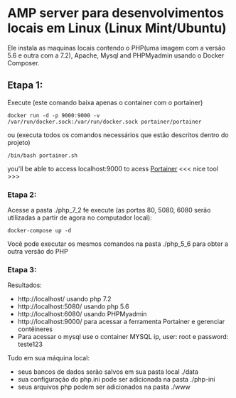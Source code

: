 # AMP server para desenvolvimentos locais em Linux (Linux Mint/Ubuntu)

Ele instala as maquinas locais contendo o PHP(uma imagem com a versão 5.6 e outra com a 7.2), Apache, Mysql and PHPMyadmin usando o Docker Composer.

## Etapa 1:

Execute (este comando baixa apenas o container com o portainer)
```
docker run -d -p 9000:9000 -v /var/run/docker.sock:/var/run/docker.sock portainer/portainer
```
ou (executa todos os comandos necessários que estão descritos dentro do projeto)
```
/bin/bash portainer.sh
```
you'll be able to access localhost:9000 to acess [Portainer](https://www.portainer.io/) <<< nice tool >>>

### Etapa 2:

Acesse a pasta ./php_7_2 fe execute (as portas 80, 5080, 6080 serão utilizadas a partir de agora no computador local):

```
docker-compose up -d
```

Você pode executar os mesmos comandos na pasta ./php_5_6 para obter a outra versão do PHP

### Etapa 3:

Resultados:

- http://localhost/ usando php 7.2
- http://localhost:5080/ usando php 5.6
- http://localhost:6080/ usando PHPMyadmin
- http://localhost:9000/ para acessar a ferramenta Portainer e gerenciar contêineres
- Para acessar o mysql use o container MYSQL ip, user: root e password: teste123

Tudo em sua máquina local:

- seus bancos de dados serão salvos em sua pasta local ./data
- sua configuração do php.ini pode ser adicionada na pasta ./php-ini
- seus arquivos php podem ser adicionados na pasta ./www
